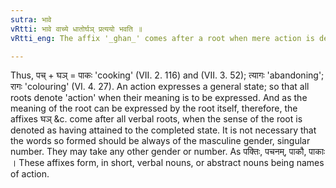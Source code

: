 ```yaml
---
sutra: भावे
vRtti: भावे वाच्ये धातोर्घञ् प्रत्ययो भवति ॥
vRtti_eng: The affix '_ghan_' comes after a root when mere action is denoted.

---
```

Thus, पच् + घञ् = पाकः 'cooking' (VII. 2. 116) and (VII. 3. 52); त्यागः 'abandoning'; रागः 'colouring' (VI. 4. 27). An action expresses a general state; so that all roots denote 'action' when their meaning is to be expressed. And as the meaning of the root can be expressed by the root itself, therefore, the affixes घञ् &c. come after all verbal roots, when the sense of the root is denoted as having attained to the completed state. It is not necessary that the words so formed should be always of the masculine gender, singular number. They may take any other gender or number. As पक्तिः, पचनम्, पाकौ, पाकाः । These affixes form, in short, verbal nouns, or abstract nouns being names of action.  